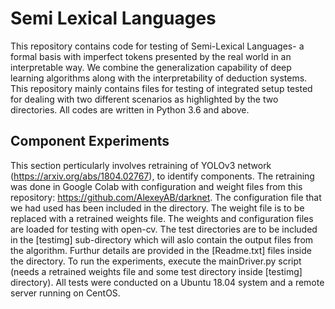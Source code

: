 # Semi Lexical Languages
This repository contains code for testing of Semi-Lexical Languages- a formal basis with imperfect tokens presented by the real world in an interpretable way. We combine the generalization capability of deep learning algorithms along with the interpretability of deduction systems. This repository mainly contains files for testing of integrated setup tested for dealing with two different scenarios as highlighted by the two directories. All codes are written in Python 3.6 and above.

## Component Experiments
This section perticularly involves retraining of YOLOv3 network (https://arxiv.org/abs/1804.02767), to identify components. The retraining was done in Google Colab with configuration and weight files from this repository: https://github.com/AlexeyAB/darknet. The configuration file that we had used has been included in the directory. The weight file is to be replaced with a retrained weights file. The weights and configuration files are loaded for testing with open-cv. The test directories are to be included in the [testimg] sub-directory which will aslo contain the output files from the algorithm. Furthur details are provided in the [Readme.txt] files inside the directory. To run the experiments, execute the mainDriver.py script (needs a retrained weights file and some test directory inside [testimg] directory). All tests were conducted on a Ubuntu 18.04 system and a remote server running on CentOS.
